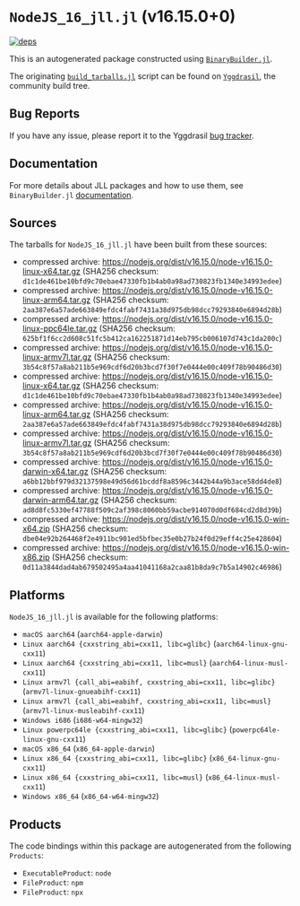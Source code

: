 # `NodeJS_16_jll.jl` (v16.15.0+0)

[![deps](https://juliahub.com/docs/NodeJS_16_jll/deps.svg)](https://juliahub.com/ui/Packages/NodeJS_16_jll/u6Azc?page=2)

This is an autogenerated package constructed using [`BinaryBuilder.jl`](https://github.com/JuliaPackaging/BinaryBuilder.jl).

The originating [`build_tarballs.jl`](https://github.com/JuliaPackaging/Yggdrasil/blob/b8d52f92199cb0baa1f4751a852db517fbf14ae2/N/NodeJS/NodeJS_16/build_tarballs.jl) script can be found on [`Yggdrasil`](https://github.com/JuliaPackaging/Yggdrasil/), the community build tree.

## Bug Reports

If you have any issue, please report it to the Yggdrasil [bug tracker](https://github.com/JuliaPackaging/Yggdrasil/issues).

## Documentation

For more details about JLL packages and how to use them, see `BinaryBuilder.jl` [documentation](https://docs.binarybuilder.org/stable/jll/).

## Sources

The tarballs for `NodeJS_16_jll.jl` have been built from these sources:

* compressed archive: https://nodejs.org/dist/v16.15.0/node-v16.15.0-linux-x64.tar.gz (SHA256 checksum: `d1c1de461be10bfd9c70ebae47330fb1b4ab0a98ad730823fb1340e34993edee`)
* compressed archive: https://nodejs.org/dist/v16.15.0/node-v16.15.0-linux-arm64.tar.gz (SHA256 checksum: `2aa387e6a57ade663849efdc4fabf7431a38d975db98dcc79293840e6894d28b`)
* compressed archive: https://nodejs.org/dist/v16.15.0/node-v16.15.0-linux-ppc64le.tar.gz (SHA256 checksum: `625bf1f6cc2d608c51fc5b412ca162251871d14eb795cb006107d743c1da200c`)
* compressed archive: https://nodejs.org/dist/v16.15.0/node-v16.15.0-linux-armv7l.tar.gz (SHA256 checksum: `3b54c8f57a8ab211b5e969cdf6d20b3bcd7f30f7e0444e00c409f78b90486d30`)
* compressed archive: https://nodejs.org/dist/v16.15.0/node-v16.15.0-linux-x64.tar.gz (SHA256 checksum: `d1c1de461be10bfd9c70ebae47330fb1b4ab0a98ad730823fb1340e34993edee`)
* compressed archive: https://nodejs.org/dist/v16.15.0/node-v16.15.0-linux-arm64.tar.gz (SHA256 checksum: `2aa387e6a57ade663849efdc4fabf7431a38d975db98dcc79293840e6894d28b`)
* compressed archive: https://nodejs.org/dist/v16.15.0/node-v16.15.0-linux-armv7l.tar.gz (SHA256 checksum: `3b54c8f57a8ab211b5e969cdf6d20b3bcd7f30f7e0444e00c409f78b90486d30`)
* compressed archive: https://nodejs.org/dist/v16.15.0/node-v16.15.0-darwin-x64.tar.gz (SHA256 checksum: `a6bb12bbf979d32137598e49d56d61bcddf8a8596c3442b44a9b3ace58dd4de8`)
* compressed archive: https://nodejs.org/dist/v16.15.0/node-v16.15.0-darwin-arm64.tar.gz (SHA256 checksum: `ad8d8fc5330ef47788f509c2af398c8060bb59acbe914070d0df684cd2d8d39b`)
* compressed archive: https://nodejs.org/dist/v16.15.0/node-v16.15.0-win-x64.zip (SHA256 checksum: `dbe04e92b264468f2e4911bc901ed5bfbec35e0b27b24f0d29eff4c25e428604`)
* compressed archive: https://nodejs.org/dist/v16.15.0/node-v16.15.0-win-x86.zip (SHA256 checksum: `0d11a3844dad4ab679502495a4aa41041168a2caa81b8da9c7b5a14902c46986`)

## Platforms

`NodeJS_16_jll.jl` is available for the following platforms:

* `macOS aarch64` (`aarch64-apple-darwin`)
* `Linux aarch64 {cxxstring_abi=cxx11, libc=glibc}` (`aarch64-linux-gnu-cxx11`)
* `Linux aarch64 {cxxstring_abi=cxx11, libc=musl}` (`aarch64-linux-musl-cxx11`)
* `Linux armv7l {call_abi=eabihf, cxxstring_abi=cxx11, libc=glibc}` (`armv7l-linux-gnueabihf-cxx11`)
* `Linux armv7l {call_abi=eabihf, cxxstring_abi=cxx11, libc=musl}` (`armv7l-linux-musleabihf-cxx11`)
* `Windows i686` (`i686-w64-mingw32`)
* `Linux powerpc64le {cxxstring_abi=cxx11, libc=glibc}` (`powerpc64le-linux-gnu-cxx11`)
* `macOS x86_64` (`x86_64-apple-darwin`)
* `Linux x86_64 {cxxstring_abi=cxx11, libc=glibc}` (`x86_64-linux-gnu-cxx11`)
* `Linux x86_64 {cxxstring_abi=cxx11, libc=musl}` (`x86_64-linux-musl-cxx11`)
* `Windows x86_64` (`x86_64-w64-mingw32`)

## Products

The code bindings within this package are autogenerated from the following `Products`:

* `ExecutableProduct`: `node`
* `FileProduct`: `npm`
* `FileProduct`: `npx`

